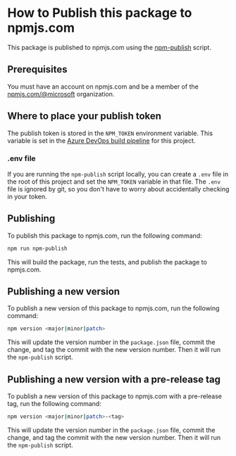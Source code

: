 # How to Publish this package to npmjs.com

This package is published to npmjs.com using the [npm-publish](npm-publish) script.

## Prerequisites

You must have an account on npmjs.com and be a member of the [npmjs.com/@microsoft](https://www.npmjs.com/org/microsoft) organization.

## Where to place your publish token

The publish token is stored in the `NPM_TOKEN` environment variable.  This variable is set in the [Azure DevOps build pipeline](https://dev.azure.com/azure-sdk/public/_build?definitionId=1) for this project.

### .env file

If you are running the `npm-publish` script locally, you can create a `.env` file in the root of this project and set the `NPM_TOKEN` variable in that file.  The `.env` file is ignored by git, so you don't have to worry about accidentally checking in your token.

## Publishing

To publish this package to npmjs.com, run the following command:

```bash
npm run npm-publish
```

This will build the package, run the tests, and publish the package to npmjs.com.

## Publishing a new version

To publish a new version of this package to npmjs.com, run the following command:

```bash
npm version <major|minor|patch>
```

This will update the version number in the `package.json` file, commit the change, and tag the commit with the new version number.  Then it will run the `npm-publish` script.

## Publishing a new version with a pre-release tag

To publish a new version of this package to npmjs.com with a pre-release tag, run the following command:

```bash
npm version <major|minor|patch>-<tag>
```

This will update the version number in the `package.json` file, commit the change, and tag the commit with the new version number.  Then it will run the `npm-publish` script.